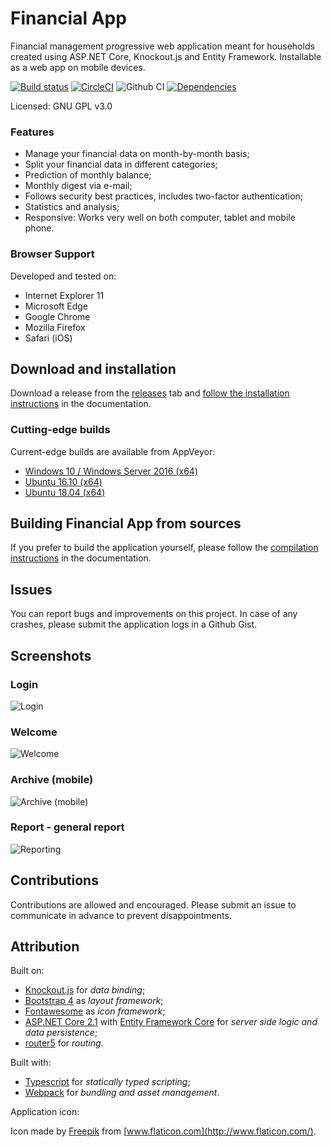 # Financial App

Financial management progressive web application meant for households created using ASP.NET Core, Knockout.js and Entity Framework. Installable as a web app on mobile devices.

[![Build status](https://ci.appveyor.com/api/projects/status/p31vw84asaq445h5?svg=true)](https://ci.appveyor.com/project/Sebazzz/financial-app)
[![CircleCI](https://circleci.com/gh/Sebazzz/financial-app.svg?style=svg)](https://circleci.com/gh/Sebazzz/financial-app)
![Github CI](https://github.com/sebazzz/financial-app/workflows/Continuous%20integration/badge.svg)
[![Dependencies](https://david-dm.org/sebazzz/financial-app.svg)](https://david-dm.org/sebazzz/financial-app.svg)

Licensed: GNU GPL v3.0

### Features

-   Manage your financial data on month-by-month basis;
-   Split your financial data in different categories;
-   Prediction of monthly balance;
-   Monthly digest via e-mail;
-   Follows security best practices, includes two-factor authentication;
-   Statistics and analysis;
-   Responsive: Works very well on both computer, tablet and mobile phone.

### Browser Support

Developed and tested on:

-   Internet Explorer 11
-   Microsoft Edge
-   Google Chrome
-   Mozilla Firefox
-   Safari (iOS)

## Download and installation

Download a release from the [releases](https://github.com/Sebazzz/financial-app/releases) tab and [follow the installation instructions](docs/Installation.md) in the documentation.

### Cutting-edge builds

Current-edge builds are available from AppVeyor:

-   [Windows 10 / Windows Server 2016 (x64)](https://ci.appveyor.com/api/projects/Sebazzz/financial-app/artifacts/financial-app-win10-x64.zip)
-   [Ubuntu 16.10 (x64)](https://ci.appveyor.com/api/projects/Sebazzz/financial-app/artifacts/financial-app-ubuntu.16.10-x64.tar.gz)
-   [Ubuntu 18.04 (x64)](https://ci.appveyor.com/api/projects/Sebazzz/financial-app/artifacts/financial-app-ubuntu.18.04-x64.tar.gz)

## Building Financial App from sources

If you prefer to build the application yourself, please follow the [compilation instructions](docs/Building-from-sources.md) in the documentation.

## Issues

You can report bugs and improvements on this project. In case of any crashes, please submit the application logs in a Github Gist.

## Screenshots

### **Login**

![Login](docs/screenshots/login.png)

### **Welcome**

![Welcome](docs/screenshots/welcome.png)

### **Archive (mobile)**

![Archive (mobile)](docs/screenshots/archive-mobile.png)

### **Report - general report**

![Reporting](docs/screenshots/reporting.png)

## Contributions

Contributions are allowed and encouraged. Please submit an issue to communicate in advance to prevent disappointments.

## Attribution

Built on:

-   [Knockout.js](http://knockoutjs.com/) for _data binding_;
-   [Bootstrap 4](http://getbootstrap.com/) as _layout framework_;
-   [Fontawesome](http://fontawesome.io/) as _icon framework_;
-   [ASP.NET Core 2.1](https://dot.net) with [Entity Framework Core](https://docs.microsoft.com/en-us/ef/core/) for _server side logic and data persistence_;
-   [router5](http://router5.github.io/) for _routing_.

Built with:

-   [Typescript](https://www.typescriptlang.org/) for _statically typed scripting_;
-   [Webpack](https://webpack.js.org/) for _bundling and asset management_.

Application icon:

Icon made by [Freepik](http://www.freepik.com/) from [www.flaticon.com](http://www.flaticon.com/).
